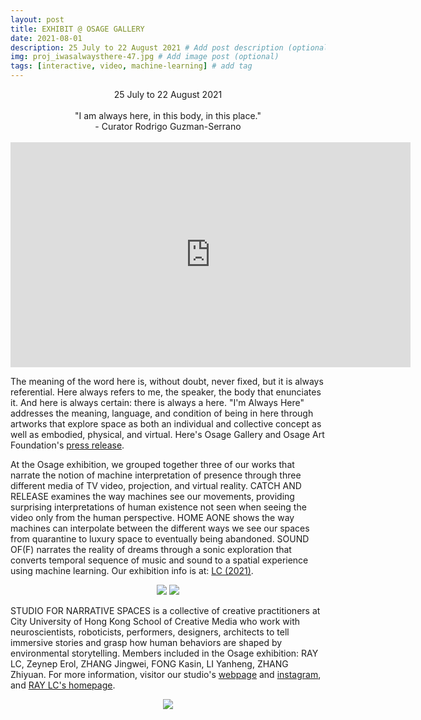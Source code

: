 ```yaml
---
layout: post
title: EXHIBIT @ OSAGE GALLERY
date: 2021-08-01
description: 25 July to 22 August 2021 # Add post description (optional)
img: proj_iwasalwaysthere-47.jpg # Add image post (optional)
tags: [interactive, video, machine-learning] # add tag
---
```

<p align="center">
25 July to 22  August 2021<br><br>
"I am always here, in this body, in this place."<br>
- Curator Rodrigo Guzman-Serrano<br><br>
<iframe src="https://player.vimeo.com/video/610374816" width="640" height="360" frameborder="0" allow="autoplay; fullscreen; picture-in-picture" allowfullscreen></iframe>
</p>

The meaning of the word here is, without doubt, never fixed, but it is always referential. Here always refers to me, the speaker, the body that enunciates it. And here is always certain: there is always a here. "I'm Always Here" addresses the meaning, language, and condition of being in here through artworks that explore space as both an individual and collective concept as well as embodied, physical, and virtual. Here's Osage Gallery and Osage Art Foundation's [press release][link4].

At the Osage exhibition, we grouped together three of our works that narrate the notion of machine interpretation of presence through three different media of TV video, projection, and virtual reality. CATCH AND RELEASE examines the way machines see our movements, providing surprising interpretations of human existence not seen when seeing the video only from the human perspective. HOME AONE shows the way machines can interpolate between the different ways we see our spaces from quarantine to luxury space to eventually being abandoned. SOUND OF(F) narrates the reality of dreams through a sonic exploration that converts temporal sequence of music and sound to a spatial experience using machine learning. Our exhibition info is at: [LC (2021)][show].

<p align="center">
<img src="{{site.baseurl}}/assets/img/proj_iwasalwaysthere-52.jpg">
<img src="{{site.baseurl}}/assets/img/proj_iwasalwaysthere-51.jpg">
</p>

STUDIO FOR NARRATIVE SPACES is a collective of creative practitioners at City University of Hong Kong School of Creative Media who work with neuroscientists, roboticists, performers, designers, architects to tell immersive stories and grasp how human behaviors are shaped by environmental storytelling. Members included in the Osage exhibition: RAY LC, Zeynep Erol, ZHANG Jingwei, FONG Kasin, LI Yanheng, ZHANG Zhiyuan. For more information, visitor our studio's [webpage][link] and [instagram][link2], and [RAY LC's homepage][link3].

[link]: https://recfro.github.io/
[link2]: https://instagram.com/studiofornarrativespaces/
[link3]: https://raylc.org/
[link4]: {{site.baseurl}}/assets/img/ImAlwaysHere_Press-ReleaseFINAL.pdf
[show]: {{site.baseurl}}/assets/img/ImAlwaysHere_Pamphlet_RAYLC_crop.pdf

<p align="center">
<img src="{{site.baseurl}}/assets/img/proj_iwasalwaysthere-ricoh01.jpg">
</p>

